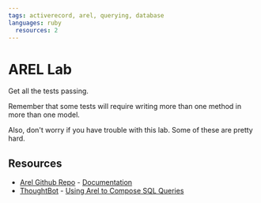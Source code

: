 ```yaml
---
tags: activerecord, arel, querying, database
languages: ruby
  resources: 2
---
```


# AREL Lab

Get all the tests passing.

Remember that some tests will require writing more than one method in more than
one model.

Also, don't worry if you have trouble with this lab. Some of these are pretty
hard.

## Resources
* [Arel Github Repo](https://github.com/rails/) - [Documentation](https://github.com/rails/arel)
* [ThoughtBot](http://thoughtbot.com/) - [Using Arel to Compose SQL Queries](http://robots.thoughtbot.com/using-arel-to-compose-sql-queries)
